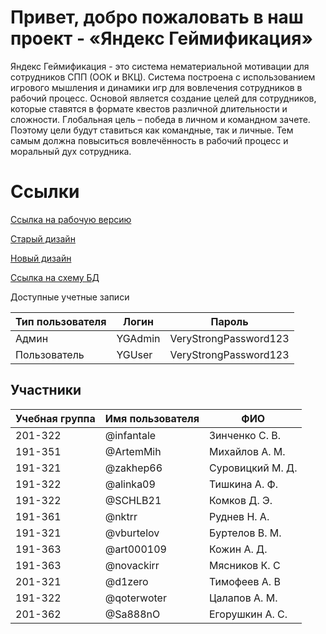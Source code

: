 # Привет, добро пожаловать в наш проект - «Яндекс Геймификация»

Яндекс Геймификация - это система нематериальной мотивации для сотрудников СПП (ООК и ВКЦ). Система построена с использованием игрового мышления и динамики игр для вовлечения сотрудников в рабочий процесс.
Основой является создание целей для сотрудников, которые ставятся в формате квестов различной длительности и сложности. Глобальная цель – победа в личном и командном зачете. Поэтому цели будут ставиться как командные, так и личные. Тем самым должна повыситься вовлечённость в рабочий процесс и моральный дух сотрудника.

# Ссылки

[Ссылка на рабочую версию](http://yandex-gamification.std-884.ist.mospolytech.ru)

[Старый дизайн](https://www.figma.com/file/sM5uZE2Cl2Kc94G7qO5XtE/Ya.Game?node-id=1%3A15)

[Новый дизайн](https://www.figma.com/file/3fkYWADZVM2hyMxWr6UwY0/%D1%80%D0%B5%D0%B9%D1%82%D0%B8%D0%BD%D0%B3?node-id=0%3A1)

[Ссылка на схему БД](https://drive.google.com/file/d/12doNF7ebLjCgTaV6Uq4hnegJmZVonzlp/view?usp=sharing)

Доступные учетные записи

| Тип пользователя | Логин   | Пароль                |
| ---------------- | ------- | --------------------- |
| Админ            | YGAdmin | VeryStrongPassword123 |
| Пользователь     | YGUser  | VeryStrongPassword123 |

## Участники

| Учебная группа | Имя пользователя | ФИО              |
| -------------- | ---------------- | ---------------- |
| 201-322        | @infantale       | Зинченко С. В.   |
| 191-351        | @ArtemMih        | Михайлов А. М.   |
| 191-321        | @zakhep66        | Суровицкий М. Д. |
| 191-322        | @alinka09        | Тишкина А. Ф.    |
| 191-322        | @SCHLB21         | Комков Д. Э.     |
| 191-361        | @nktrr           | Руднев Н. А.     |
| 191-321        | @vburtelov       | Буртелов В. М.   |
| 191-363        | @art000109       | Кожин А. Д.      |
| 191-363        | @novackirr       | Мясников К. С    |
| 201-321        | @d1zero          | Тимофеев А. В    |
| 191-322        | @qoterwoter      | Цалапов А. М.    |
| 201-362        | @Sa888nO         | Егорушкин А. С.  |